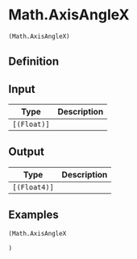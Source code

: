 # Math.AxisAngleX

```clojure
(Math.AxisAngleX)
```

## Definition


## Input
| Type | Description |
|------|-------------|
| `[(Float)]` |  |


## Output
| Type | Description |
|------|-------------|
| `[(Float4)]` |  |


## Examples

```clojure
(Math.AxisAngleX

)
```
